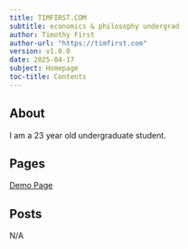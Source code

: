 ```yaml
---
title: TIMFIRST.COM
subtitle: economics & philosophy undergrad
author: Timothy First
author-url: "https://timfirst.com"
version: v1.0.0
date: 2025-04-17
subject: Homepage
toc-title: Contents
---
```



## About

I am a 23 year old undergraduate student.

## Pages

[Demo Page](/demo)

## Posts

N/A
